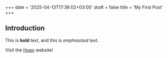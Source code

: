 +++
date = '2025-04-13T17:36:02+03:00'
draft = false
title = 'My First Post'
+++

## Introduction

This is  **bold** text, and this is *emphasized* text.

Visit the [Hugo](ttps://gohugo.io) website!
